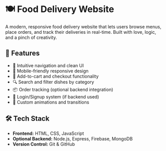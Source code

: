 # 🍽️ Food Delivery Website

A modern, responsive food delivery website that lets users browse menus, place orders, and track their deliveries in real-time. Built with love, logic, and a pinch of creativity.

## 🚀 Features

- 🧭 Intuitive navigation and clean UI
- 📱 Mobile-friendly responsive design
- 🛒 Add-to-cart and checkout functionality
- 🔍 Search and filter dishes by category
- 📦 Order tracking (optional backend integration)
- 🔐 Login/Signup system (if backend used)
- 🎨 Custom animations and transitions

## 🛠️ Tech Stack

- **Frontend:** HTML, CSS, JavaScript
- **Optional Backend:** Node.js, Express, Firebase, MongoDB
- **Version Control:** Git & GitHub
